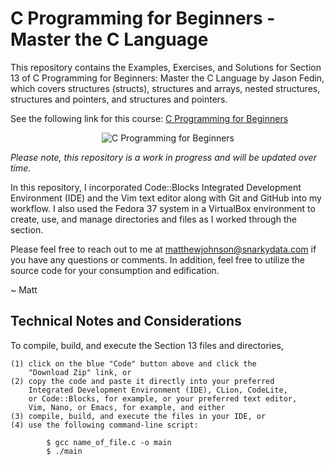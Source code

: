 
# C Programming for Beginners - Master the C Language

This repository contains the Examples, Exercises, and Solutions for Section 13 
of C Programming for Beginners: Master the C Language by Jason Fedin, which 
covers structures (structs), structures and arrays, nested structures, structures 
and pointers, and structures and pointers.

See the following link for this course: <a href="https://www.udemy.com/course/c-programming-for-beginners-/" title="C Programming" target="_blank" alt="C Programming for Beginners">C Programming for Beginners</a>

<p align="center">
    <img src="https://learnprogramming.academy/wp-content/uploads/2023/03/1467808_f8c0-4.jpg" alt="C Programming for Beginners" title="C Programming for Beginners">
</p>

<i>Please note, this repository is a work in progress and will be updated over time.</i>

In this repository, I incorporated Code::Blocks Integrated Development Environment (IDE)
and the Vim text editor along with Git and GitHub into my workflow. I also used the
Fedora 37 system in a VirtualBox environment to create, use, and manage directories and
files as I worked through the section.

Please feel free to reach out to me at matthewjohnson@snarkydata.com if you have any
questions or comments. In addition, feel free to utilize the source code for your
consumption and edification.

~ Matt

Technical Notes and Considerations
-----------------------------------------------------------------------------------

To compile, build, and execute the Section 13 files and directories,

    (1) click on the blue "Code" button above and click the 
        "Download Zip" link, or
    (2) copy the code and paste it directly into your preferred
        Integrated Development Environment (IDE), CLion, CodeLite,
        or Code::Blocks, for example, or your preferred text editor,
        Vim, Nano, or Emacs, for example, and either
    (3) compile, build, and execute the files in your IDE, or
    (4) use the following command-line script:

            $ gcc name_of_file.c -o main
            $ ./main
 


